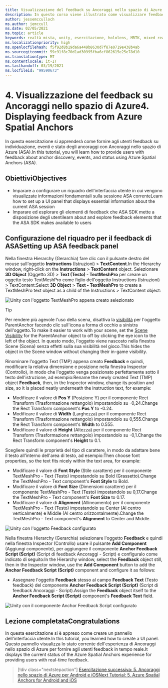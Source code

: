 ```yaml
---
title: Visualizzazione del feedback su Ancoraggi nello spazio di Azure
description: In questo corso viene illustrato come visualizzare feedback da Ancoraggi nello spazio di Azure in un'applicazione di realtà mista.
author: jessemcculloch
ms.author: jemccull
ms.date: 02/05/2021
ms.topic: article
keywords: realtà mista, unity, esercitazione, hololens, MRTK, mixed reality toolkit, UWP, ancoraggi nello spazio di Azure, sessioni, elementi di feedback
ms.localizationpriority: high
ms.openlocfilehash: f5f92d8b19da6a449b8630d7f87e0719e438b4ab
ms.sourcegitcommit: 59c91f8c70d1ad30995fba6cf862615e25e78d10
ms.translationtype: MT
ms.contentlocale: it-IT
ms.lasthandoff: 03/19/2021
ms.locfileid: "99590673"
---
```

# <a name="4-displaying-feedback-from-azure-spatial-anchors"></a><span data-ttu-id="35b74-104">4. Visualizzazione del feedback su Ancoraggi nello spazio di Azure</span><span class="sxs-lookup"><span data-stu-id="35b74-104">4. Displaying feedback from Azure Spatial Anchors</span></span>

<span data-ttu-id="35b74-105">In questa esercitazione si apprenderà come fornire agli utenti feedback su individuazione, eventi e stato degli ancoraggi con Ancoraggi nello spazio di Azure (ASA).</span><span class="sxs-lookup"><span data-stu-id="35b74-105">In this tutorial, you will learn how to provide users with feedback about anchor discovery, events, and status using Azure Spatial Anchors (ASA).</span></span>

## <a name="objectives"></a><span data-ttu-id="35b74-106">Obiettivi</span><span class="sxs-lookup"><span data-stu-id="35b74-106">Objectives</span></span>

* <span data-ttu-id="35b74-107">Imparare a configurare un riquadro dell'interfaccia utente in cui vengono visualizzate informazioni fondamentali sulla sessione ASA corrente</span><span class="sxs-lookup"><span data-stu-id="35b74-107">Learn how to set up a UI panel that displays essential information about the current ASA session</span></span>
* <span data-ttu-id="35b74-108">Imparare ed esplorare gli elementi di feedback che ASA SDK mette a disposizione degli utenti</span><span class="sxs-lookup"><span data-stu-id="35b74-108">learn about and explore feedback elements that the ASA SDK makes available to users</span></span>

## <a name="setting-up-asa-feedback-panel"></a><span data-ttu-id="35b74-109">Configurazione del riquadro per il feedback di ASA</span><span class="sxs-lookup"><span data-stu-id="35b74-109">Setting up ASA feedback panel</span></span>

<span data-ttu-id="35b74-110">Nella finestra Hierarchy (Gerarchia) fare clic con il pulsante destro del mouse sull'oggetto **Instructions** (Istruzioni)  > **TextContent**.</span><span class="sxs-lookup"><span data-stu-id="35b74-110">In the Hierarchy window, right-click on the **Instructions** > **TextContent** object.</span></span> <span data-ttu-id="35b74-111">Selezionare **3D Object** (Oggetto 3D)  > **Text (Testo) - TextMeshPro** per creare un oggetto testo TextMeshPro come figlio dell'oggetto Instructions (Istruzioni) > TextContent:</span><span class="sxs-lookup"><span data-stu-id="35b74-111">Select **3D Object** > **Text - TextMeshPro** to create a TextMeshPro text object as a child of the Instructions > TextContent object:</span></span>

![Unity con l'oggetto TextMeshPro appena creato selezionato](images/mr-learning-asa/asa-04-section1-step1-1.png)

> [!TIP]
> <span data-ttu-id="35b74-113">Per rendere più agevole l'uso della scena, disattiva la <a href="https://docs.unity3d.com/Manual/SceneVisibility.html" target="_blank">visibilità</a> per l'oggetto ParentAnchor facendo clic sull'icona a forma di occhio a sinistra dell'oggetto.</span><span class="sxs-lookup"><span data-stu-id="35b74-113">To make it easier to work with your scene, set the  <a href="https://docs.unity3d.com/Manual/SceneVisibility.html" target="_blank">Scene Visibility</a> for the ParentAnchor object to off by clicking the eye icon to the left of the object.</span></span> <span data-ttu-id="35b74-114">In questo modo, l'oggetto viene nascosto nella finestra Scene (Scena) senza effetti sulla sua visibilità nel gioco.</span><span class="sxs-lookup"><span data-stu-id="35b74-114">This hides the object in the Scene window without changing their in-game visibility.</span></span>

<span data-ttu-id="35b74-115">Rinominare l'oggetto Text (TMP) appena creato **Feedback** e quindi, modificare la relativa dimensione e posizione nella finestra Inspector (Controllo), in modo che l'oggetto venga posizionato perfettamente sotto il testo dell'istruzione, ad esempio:</span><span class="sxs-lookup"><span data-stu-id="35b74-115">Rename the newly created Text (TMP) object **Feedback**, then, in the Inspector window, change its position and size, so it is placed neatly underneath the instruction text, for example:</span></span>

* <span data-ttu-id="35b74-116">Modificare il valore di **Pos Y** (Posizione Y) per il componente Rect Transform (Trasformazione rettangolo) impostandolo su -0,24.</span><span class="sxs-lookup"><span data-stu-id="35b74-116">Change the Rect Transform component's **Pos Y** to -0.24.</span></span>
* <span data-ttu-id="35b74-117">Modificare il valore di **Width** (Larghezza) per il componente Rect Transform (Trasformazione rettangolo) impostandolo su 0,555.</span><span class="sxs-lookup"><span data-stu-id="35b74-117">Change the Rect Transform component's **Width** to 0.555.</span></span>
* <span data-ttu-id="35b74-118">Modificare il valore di **Height** (Altezza) per il componente Rect Transform (Trasformazione rettangolo) impostandolo su -0,1.</span><span class="sxs-lookup"><span data-stu-id="35b74-118">Change the Rect Transform component's **Height** to 0.1.</span></span>

<span data-ttu-id="35b74-119">Scegliere quindi le proprietà del tipo di carattere, in modo da adattare bene il testo all'interno dell'area di testo, ad esempio:</span><span class="sxs-lookup"><span data-stu-id="35b74-119">Then choose font properties, so the text fits nicely within the text area, for example:</span></span>

* <span data-ttu-id="35b74-120">Modificare il valore di **Font Style** (Stile carattere) per il componente TextMeshPro - Text (Testo) impostandolo su Bold (Grassetto).</span><span class="sxs-lookup"><span data-stu-id="35b74-120">Change the TextMeshPro - Text component's **Font Style** to Bold.</span></span>
* <span data-ttu-id="35b74-121">Modificare il valore di **Font Size** (Dimensioni carattere) per il componente TextMeshPro - Text (Testo) impostandolo su 0,17.</span><span class="sxs-lookup"><span data-stu-id="35b74-121">Change the TextMeshPro - Text component's **Font Size** to 0.17.</span></span>
* <span data-ttu-id="35b74-122">Modificare il valore di **Alignment** (Allineamento) per il componente TextMeshPro - Text (Testo) impostandolo su Center (Al centro verticalmente) e Middle (Al centro orizzontalmente).</span><span class="sxs-lookup"><span data-stu-id="35b74-122">Change the TextMeshPro - Text component's **Alignment** to Center and Middle.</span></span>

![Unity con l'oggetto Feedback configurato](images/mr-learning-asa/asa-04-section1-step1-2.png)

<span data-ttu-id="35b74-124">Nella finestra Hierarchy (Gerarchia) selezionare l'oggetto **Feedback** e quindi nella finestra Inspector (Controllo) usare il pulsante **Add Component** (Aggiungi componente), per aggiungere il componente **Anchor Feedback Script (Script)** (Script di feedback Ancoraggi - Script) e configuralo come indicato di seguito:</span><span class="sxs-lookup"><span data-stu-id="35b74-124">In the Hierarchy window, select the **Feedback** object still, then in the Inspector window, use the **Add Component** button to add the **Anchor Feedback Script (Script)** component and configure it as follows:</span></span>

* <span data-ttu-id="35b74-125">Assegnare l'oggetto **Feedback** stesso al campo **Feedback Text** (Testo feedback) del componente **Anchor Feedback Script (Script)** (Script di feedback Ancoraggi - Script).</span><span class="sxs-lookup"><span data-stu-id="35b74-125">Assign the **Feedback** object itself to the **Anchor Feedback Script (Script)** component's **Feedback Text** field.</span></span>

![Unity con il componente Anchor Feedback Script configurato](images/mr-learning-asa/asa-04-section1-step1-3.png)

## <a name="congratulations"></a><span data-ttu-id="35b74-127">Lezione completata</span><span class="sxs-lookup"><span data-stu-id="35b74-127">Congratulations</span></span>

<span data-ttu-id="35b74-128">In questa esercitazione si è appreso come creare un pannello dell'interfaccia utente.</span><span class="sxs-lookup"><span data-stu-id="35b74-128">In this tutorial, you learned how to create a UI panel.</span></span> <span data-ttu-id="35b74-129">Questo pannello visualizza lo stato corrente dell'esperienza di Ancoraggi nello spazio di Azure per fornire agli utenti feedback in tempo reale.</span><span class="sxs-lookup"><span data-stu-id="35b74-129">It displays the current status of the Azure Spatial Anchors experience for providing users with real-time feedback.</span></span>

> [!div class="nextstepaction"]
> [<span data-ttu-id="35b74-130">Esercitazione successiva: 5. Ancoraggi nello spazio di Azure per Android e iOS</span><span class="sxs-lookup"><span data-stu-id="35b74-130">Next Tutorial: 5. Azure Spatial Anchors for Android and iOS</span></span>](mr-learning-asa-05.md)
